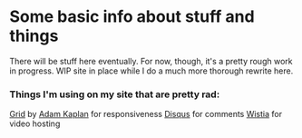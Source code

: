 Some basic info about stuff and things
======================

There will be stuff here eventually. For now, though, it's a pretty rough work in progress. WIP site in place while I do a much more thorough rewrite here.

### Things I'm using on my site that are pretty rad:

[Grid](http://www.adamkaplan.me/grid/) by [Adam Kaplan](http://www.adamkaplan.me/) for responsiveness
[Disqus](https://disqus.com/) for comments
[Wistia](http://wistia.com) for video hosting